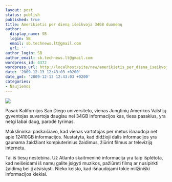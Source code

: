 ```yaml
---
layout: post
status: publish
published: true
title: Amerikietis per dieną išeikvoja 34GB duomenų
author:
  display_name: SB
  login: SB
  email: sb.technews.lt@gmail.com
  url: ''
author_login: SB
author_email: sb.technews.lt@gmail.com
wordpress_id: 4372
wordpress_url: http://localhost/site/new/amerikietis_per_diena_iseikvoja_34gb_duomenu/
date: '2009-12-13 12:43:03 +0200'
date_gmt: '2009-12-13 12:43:03 +0200'
categories:
- Naujienos
---
```

<div class="imgright"><img src="http://t2.gstatic.com/images?q=tbn:XIuGn2dgfcnBvM:http://www.blorge.com/images/Xbox360bringsvideodownloadstothemainstre_5784/xbox360movies3.jpg"  /></div>
<p>Pasak Kalifornijos San Diego universiteto, vienas Jungtinių Amerikos Valstijų gyventojas suvartoja daugiau nei 34GB informacijos kas, tiesa pasakius, yra netgi labai daug, parodė tyrimas.</p>
<p>Mokslininkai paskaičiavo, kad vienas vartotojas per metus išnaudoja net apie 12410GB informacijos. Nustatyta, kad didžioji dalis informacijos yra gaunama žaidžiant kompiuterinius žaidimus, žiūrint filmus ar televiziją internetu.</p>
<p>Tai iš tiesų nestebina. Už Atlanto skaitmeninė informacija yra taip išplėtota, kad neišeidami iš namų galite įsigyti muzikos, pažiūrėti filmą ar nusipirkti žaidimą bei jį atsisiųsti. Nieko keisto, kad išnaudojami tokie milžiniški informacijos kiekiai.<br /></p>
